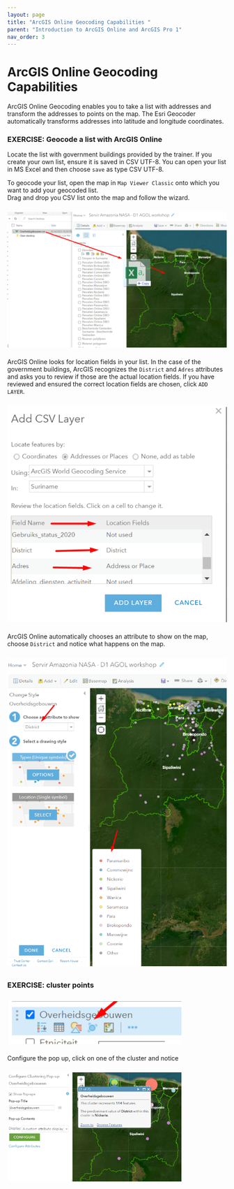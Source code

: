```yaml
---
layout: page
title: "ArcGIS Online Geocoding Capabilities "
parent: "Introduction to ArcGIS Online and ArcGIS Pro 1"
nav_order: 3
---
```


# ArcGIS Online Geocoding Capabilities 

ArcGIS Online Geocoding enables you to take a list with addresses and transform the addresses to points on the map. The Esri Geocoder automatically transforms addresses into latitude and longitude coordinates.  


### EXERCISE: Geocode a list with ArcGIS Online 
Locate the list with government buildings provided by the trainer. If you create your own list, ensure it is saved in CSV UTF-8. You can open your list in MS Excel and then choose `save` as type CSV UTF-8.  

To geocode your list, open the map in `Map Viewer Classic` onto which you want to add your geocoded list.  
Drag and drop you CSV list onto the map and follow the wizard.

<img align="center" src="../images/intro-arcgis-1/map_csv.png"  vspace="10" width="600">

ArcGIS Online looks for location fields in your list. In the case of the government buildings, ArcGIS recognizes the `District` and `Adres` attributes and asks you to review if those are the actual location fields. If you have reviewed and ensured the correct location fields are chosen, click `ADD LAYER`.

<img align="center" src="../images/intro-arcgis-1/map_csv2.png"  vspace="10" width="600">

ArcGIS Online automatically chooses an attribute to show on the map, choose `District` and notice what happens on the map. 

<img align="center" src="../images/intro-arcgis-1/map_csv_style.png"  vspace="10" width="600">



### EXERCISE: cluster points
<img align="center" src="../images/intro-arcgis-1/map_cluster.png"  vspace="10" width="400">

Configure the pop up, click on one of the cluster and notice

<img align="center" src="../images/intro-arcgis-1/map_pop-up3.png"  vspace="10" width="400">




